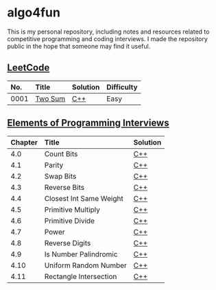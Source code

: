 # algo4fun

This is my personal repository, including notes and resources related to competitive programming and coding interviews. I made the repository public in the hope that someone may find it useful.

## [LeetCode](https://leetcode.com/)

| No.  | Title                                             | Solution                                     | Difficulty |
| :--- | :------------------------------------------------ | :------------------------------------------- | :--------- |
| 0001 | [Two Sum](https://leetcode.com/problems/two-sum/) | [C++](./solutions/leetcode/two-sum/main.cpp) | Easy       |

## [Elements of Programming Interviews](https://elementsofprogramminginterviews.com/)

| Chapter | Title                   | Solution                                                |
| :------ | :---------------------- | :------------------------------------------------------ |
| 4.0     | Count Bits              | [C++](./solutions/epi/count-bits/main.cpp)              |
| 4.1     | Parity                  | [C++](./solutions/epi/parity/main.cpp)                  |
| 4.2     | Swap Bits               | [C++](./solutions/epi/swap-bits/main.cpp)               |
| 4.3     | Reverse Bits            | [C++](./solutions/epi/reverse-bits/main.cpp)            |
| 4.4     | Closest Int Same Weight | [C++](./solutions/epi/closest-int-same-weight/main.cpp) |
| 4.5     | Primitive Multiply      | [C++](./solutions/epi/primitive-multiply/main.cpp)      |
| 4.6     | Primitive Divide        | [C++](./solutions/epi/primitive-divide/main.cpp)        |
| 4.7     | Power                   | [C++](./solutions/epi/power-x-y/main.cpp)               |
| 4.8     | Reverse Digits          | [C++](./solutions/epi/reverse-digits/main.cpp)          |
| 4.9     | Is Number Palindromic   | [C++](./solutions/epi/is-number-palindromic/main.cpp)   |
| 4.10    | Uniform Random Number   | [C++](./solutions/epi/uniform-random-number/main.cpp)   |
| 4.11    | Rectangle Intersection  | [C++](./solutions/epi/rectangle-intersection/main.cpp)  |

